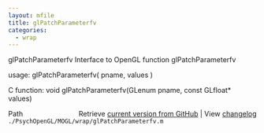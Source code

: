 ```yaml
---
layout: mfile
title: glPatchParameterfv
categories:
  - wrap
---
```


glPatchParameterfv  Interface to OpenGL function glPatchParameterfv

usage:  glPatchParameterfv\( pname, values \)

C function:  void glPatchParameterfv\(GLenum pname, const GLfloat\* values\)


<div class="code_header" style="text-align:right;">
  <span style="float:left;">Path&nbsp;&nbsp;</span> <span class="counter">Retrieve <a href=
  "https://raw.github.com/Psychtoolbox-3/Psychtoolbox-3/beta/./PsychOpenGL/MOGL/wrap/glPatchParameterfv.m">current version from GitHub</a> | View <a href=
  "https://github.com/Psychtoolbox-3/Psychtoolbox-3/commits/beta/./PsychOpenGL/MOGL/wrap/glPatchParameterfv.m">changelog</a></span>
</div>
<div class="code">
  <code>./PsychOpenGL/MOGL/wrap/glPatchParameterfv.m</code>
</div>
